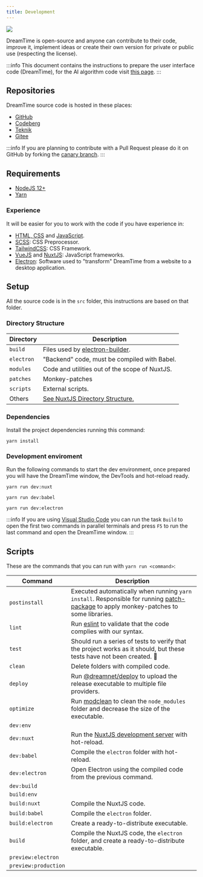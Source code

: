 ```yaml
---
title: Development
---
```


![](/img/screely-1590144437132.png)

DreamTime is open-source and anyone can contribute to their code, improve it, implement ideas or create their own version for private or public use (respecting the license).

:::info
This document contains the instructions to prepare the user interface code (DreamTime), for the AI ​​algorithm code visit [this page](https://github.com/dreamnettech/dreampower#-development).
:::

## Repositories

DreamTime source code is hosted in these places:

- [GitHub](https://github.com/dreamnettech/dreamtime)
- [Codeberg](https://codeberg.org/dreamnet/dreamtime)
- [Teknik](https://git.teknik.io/dreamnet/dreamtime)
- [Gitee](https://gitee.com/kolessios/dreamtime)

:::info
If you are planning to contribute with a Pull Request please do it on GitHub by forking the [canary branch](https://github.com/dreamnettech/dreamtime/tree/canary).
:::

## Requirements

- [NodeJS 12+](https://nodejs.org/en/)
- [Yarn](https://yarnpkg.com/en/docs/install)

### Experience

It will be easier for you to work with the code if you have experience in:

- [HTML, CSS](https://www.codecademy.com/catalog/language/html-css) and [JavaScript](https://www.codecademy.com/catalog/language/javascript).
- [SCSS](https://sass-lang.com/): CSS Preprocessor.
- [TailwindCSS](https://tailwindcss.com/): CSS Framework.
- [VueJS](https://vuejs.org/) and [NuxtJS](https://nuxtjs.org/): JavaScript frameworks.
- [Electron](https://electronjs.org/): Software used to "transform" DreamTime from a website to a desktop application.

## Setup

All the source code is in the `src` folder, this instructions are based on that folder.

### Directory Structure

| Directory            | Description |
|--------------------|------------|
| `build` | Files used by [electron-builder](https://www.electron.build/). |
| `electron` | "Backend" code, must be compiled with Babel. |
| `modules` | Code and utilities out of the scope of NuxtJS. |
| `patches` | Monkey-patches |
| `scripts` | External scripts. |
| Others | [See NuxtJS Directory Structure.](https://nuxtjs.org/guide/directory-structure) |

### Dependencies

Install the project dependencies running this command:

`yarn install`


### Development enviroment

Run the following commands to start the dev environment, once prepared you will have the DreamTime window, the DevTools and hot-reload ready.

`yarn run dev:nuxt`

`yarn run dev:babel`

`yarn run dev:electron`


:::info
If you are using [Visual Studio Code](https://code.visualstudio.com/) you can run the task `Build` to open the first two commands in parallel terminals and press `F5` to run the last command and open the DreamTime window.
:::

## Scripts

These are the commands that you can run with `yarn run <command>`:

| Command            | Description |
|--------------------|------------|
| `postinstall` | Executed automatically when running `yarn install`. Responsible for running [patch-package](https://www.npmjs.com/package/patch-package) to apply monkey-patches to some libraries. |
| `lint` |Run [eslint](https://eslint.org/) to validate that the code complies with our syntax.|
| `test` | Should run a series of tests to verify that the project works as it should, but these tests have not been created. 🤡 |
| `clean` | Delete folders with compiled code. |
| `deploy` | Run [@dreamnet/deploy](https://www.npmjs.com/package/@dreamnet/deploy) to upload the release executable to multiple file providers. |
| `optimize` | Run [modclean](https://npmjs.com/package/modclean) to clean the `node_modules` folder and decrease the size of the executable. |
| `dev:env` ||
| `dev:nuxt` |Run the [NuxtJS development server](https://nuxtjs.org/guide/commands) with hot-reload.|
| `dev:babel` |Compile the `electron` folder with hot-reload.|
| `dev:electron` | Open Electron using the compiled code from the previous command. |
| `dev:build` |  |
| `build:env` |  |
| `build:nuxt` | Compile the NuxtJS code. |
| `build:babel` | Compile the `electron` folder. |
| `build:electron` | Create a ready-to-distribute executable. |
| `build` | Compile the NuxtJS code, the `electron` folder, and create a ready-to-distribute executable. |
| `preview:electron` |  |
| `preview:production` |  |


